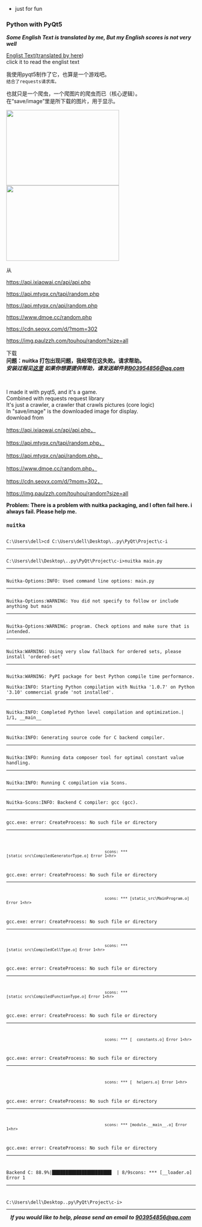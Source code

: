 
- just for fun  
### Python with PyQt5
***Some English Text is translated by me, But my English scores is not very well***  

<a href="#english">Englist Text(translated by [here](https://cn.bing.com/search?q=google%E7%BF%BB%E8%AF%91&cvid=fa59938cb75f45d5b083539b611bd930&aqs=edge.2.69i57j0l7j69i61.5509j0j1&pglt=171&FORM=ANNTA1&PC=U531))<br>click it to read the englist text</a>

我使用pyqt5制作了它，也算是一个游戏吧。  
`结合了requests请求库。`

也就只是一个爬虫，一个爬图片的爬虫而已（核心逻辑）。  
在“save/image”里是所下载的图片，用于显示。


<img src="https://api.ixiaowai.cn/api/api.php" width="300" height="200"><img src="<https://api.mtyqx.cn/tapi/random.php>  " width="300" height="200">  
  
从  
  
  <https://api.ixiaowai.cn/api/api.php>   
    
  <https://api.mtyqx.cn/tapi/random.php>  
    
  <https://api.mtyqx.cn/api/random.php>  
    
  <https://www.dmoe.cc/random.php>  
    
  <https://cdn.seovx.com/d/?mom=302>  
    
  <https://img.paulzzh.com/touhou/random?size=all>  
      
下载  
<strong> 问题：nuitka 打包出现问题，我经常在这失败。请求帮助。</strong>  
***安装过程见<a href="#code">这里</a>***
***如果你想要提供帮助，请发送邮件到<903954856@qq.com>***
 
  
  

<p id="english"><br>
  
I made it with pyqt5, and it's a game.<br>
Combined with requests request library<br>
It's just a crawler, a crawler that crawls pictures (core logic)<br>
In "save/image" is the downloaded image for display.<br>
  download from  
  
  <https://api.ixiaowai.cn/api/api.php，>   
    
  <https://api.mtyqx.cn/tapi/random.php，>  
    
  <https://api.mtyqx.cn/api/random.php，>  
    
  <https://www.dmoe.cc/random.php，>  
    
  <https://cdn.seovx.com/d/?mom=302，>  
    
  <https://img.paulzzh.com/touhou/random?size=all>  
      


</p>
<strong> Problem: There is a problem with nuitka packaging, and I often fail here. i always fail. Please help me.</strong>

<code id="code">  
<h3 id="code">nuitka</h3>
C:\Users\dell>cd C:\Users\dell\Desktop\..py\PyQt\Project\c-i<hr>
C:\Users\dell\Desktop\..py\PyQt\Project\c-i>nuitka main.py<hr>
Nuitka-Options:INFO: Used command line options: main.py<hr>
Nuitka-Options:WARNING: You did not specify to follow or include anything but main<hr>
Nuitka-Options:WARNING: program. Check options and make sure that is intended.<hr>
Nuitka:WARNING: Using very slow fallback for ordered sets, please install 'ordered-set'<hr>
Nuitka:WARNING: PyPI package for best Python compile time performance.<br>
Nuitka:INFO: Starting Python compilation with Nuitka '1.0.7' on Python '3.10' commercial grade 'not installed'.<hr>
Nuitka:INFO: Completed Python level compilation and optimization.| 1/1, __main__<hr>
Nuitka:INFO: Generating source code for C backend compiler.<hr>
Nuitka:INFO: Running data composer tool for optimal constant value handling.<hr>
Nuitka:INFO: Running C compilation via Scons.<hr>
Nuitka-Scons:INFO: Backend C compiler: gcc (gcc).<hr>
gcc.exe: error: CreateProcess: No such file or directory<hr>

                                               scons: *** [static_src\CompiledGeneratorType.o] Error 1<hr>
gcc.exe: error: CreateProcess: No such file or directory<hr>

                                               scons: *** [static_src\MainProgram.o] Error 1<hr>
gcc.exe: error: CreateProcess: No such file or directory<hr>

                                               scons: *** [static_src\CompiledCellType.o] Error 1<hr>
gcc.exe: error: CreateProcess: No such file or directory<hr>

                                               scons: *** [static_src\CompiledFunctionType.o] Error 1<hr>
gcc.exe: error: CreateProcess: No such file or directory<hr>

                                               scons: *** [__constants.o] Error 1<hr>
gcc.exe: error: CreateProcess: No such file or directory<hr>

                                               scons: *** [__helpers.o] Error 1<hr>
gcc.exe: error: CreateProcess: No such file or directory<hr>

                                               scons: *** [module.__main__.o] Error 1<hr>
gcc.exe: error: CreateProcess: No such file or directory<hr>

Backend C: 88.9%|██████████████████████▏  | 8/9scons: *** [__loader.o] Error 1<hr>

C:\Users\dell\Desktop\..py\PyQt\Project\c-i><hr>
</code>
***If you would like to help, please send an email to <903954856@qq.com>***
